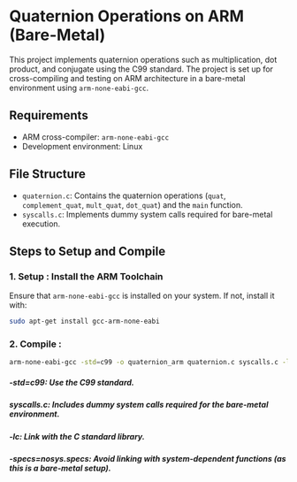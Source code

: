 # Quaternion Operations on ARM (Bare-Metal)

This project implements quaternion operations such as multiplication, dot product, and conjugate using the C99 standard. The project is set up for cross-compiling and testing on ARM architecture in a bare-metal environment using `arm-none-eabi-gcc`.

## Requirements

- ARM cross-compiler: `arm-none-eabi-gcc`
- Development environment: Linux

## File Structure

- `quaternion.c`: Contains the quaternion operations (`quat`, `complement_quat`, `mult_quat`, `dot_quat`) and the `main` function.
- `syscalls.c`: Implements dummy system calls required for bare-metal execution.

## Steps to Setup and Compile

### 1. **Setup : Install the ARM Toolchain**

Ensure that `arm-none-eabi-gcc` is installed on your system. If not, install it with:

```bash
sudo apt-get install gcc-arm-none-eabi
```

### 2. **Compile :**
```bash
arm-none-eabi-gcc -std=c99 -o quaternion_arm quaternion.c syscalls.c -lc -specs=nosys.specs
```

##### **-std=c99:** Use the C99 standard.
##### **syscalls.c:** Includes dummy system calls required for the bare-metal environment.
##### **-lc:** Link with the C standard library.
##### **-specs=nosys.specs:** Avoid linking with system-dependent functions (as this is a bare-metal setup).

